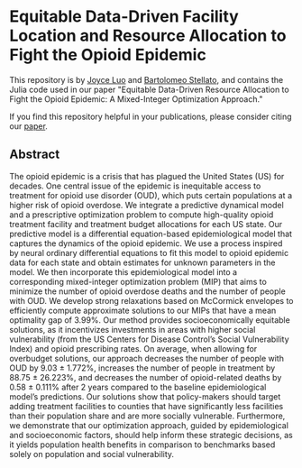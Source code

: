 # Equitable Data-Driven Facility Location and Resource Allocation to Fight the Opioid Epidemic
This repository is by [Joyce Luo](https://joyceluo.netlify.app/) and [Bartolomeo Stellato](https://stellato.io/), and contains the Julia code used in our paper "Equitable Data-Driven Resource Allocation to Fight the Opioid Epidemic: A Mixed-Integer Optimization Approach."

If you find this repository helpful in your publications, please consider citing our [paper](https://arxiv.org/abs/2301.06179). 

## Abstract
The opioid epidemic is a crisis that has plagued the United States (US) for decades. One central issue of the epidemic is inequitable access to treatment for opioid use disorder (OUD), which puts certain populations at a higher risk of opioid overdose. We integrate a predictive dynamical model and a prescriptive optimization problem to compute high-quality opioid treatment facility and treatment budget allocations for each US state. Our predictive model is a differential equation-based epidemiological model that captures the dynamics of the opioid epidemic. We use a process inspired by neural ordinary differential equations to fit this model to opioid epidemic data for each state and obtain estimates for unknown parameters in the model. We then incorporate this epidemiological model into a corresponding mixed-integer optimization problem (MIP) that aims to minimize the number of opioid overdose deaths and the number of people with OUD. We develop strong relaxations based on McCormick envelopes to efficiently compute approximate solutions to our MIPs that have a mean optimality gap of 3.99%. Our method provides socioeconomically equitable solutions, as it incentivizes investments in areas with higher social vulnerability (from the US Centers for Disease Control’s Social Vulnerability Index) and opioid prescribing rates. On average, when allowing for overbudget solutions, our approach decreases the number of people with OUD by 9.03 $\pm$ 1.772%, increases the number of people in treatment by 88.75 $\pm$ 26.223%, and decreases the number of opioid-related deaths by 0.58 $\pm$ 0.111% after 2 years compared to the baseline epidemiological model’s predictions. Our solutions show that policy-makers should target adding treatment facilities to counties that have significantly less facilities than their population share and are more socially vulnerable. Furthermore, we demonstrate that our optimization approach, guided by epidemiological and socioeconomic factors, should help inform these strategic decisions, as it yields population health benefits in comparison to benchmarks based solely on population and social vulnerability.

